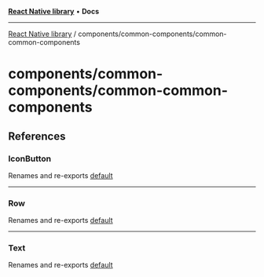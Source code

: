 [**React Native library**](../../../index.md) • **Docs**

***

[React Native library](../../../modules.md) / components/common-components/common-common-components

# components/common-components/common-common-components

## References

### IconButton

Renames and re-exports [default](IconButton/functions/default.md)

***

### Row

Renames and re-exports [default](Row/functions/default.md)

***

### Text

Renames and re-exports [default](Text/functions/default.md)
